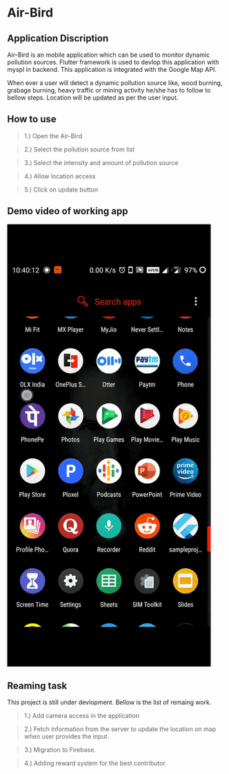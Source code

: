 # Air-Bird

## Application Discription
Air-Bird is an mobile application which can be used to monitor dynamic pollution sources. Flutter framework is used to devlop this application with myspl in backend. This application is integrated with the Google Map API. 

When ever a user will detect a dynamic pollution source like, wood burning, grabage burning, heavy traffic or mining activity he/she has to follow to bellow steps. Location will be updated as per the user input. 

## How to use

> 1.) Open the Air-Bird

> 2.) Select the pollution source from list

> 3.) Select the intensity and amount of pollution source

> 4.) Allow location access

> 5.) Click on update button

## Demo video of working app

![](airbird.gif)


## Reaming task

This project is still under devlopment. Bellow is the list of remaing work.

> 1.) Add camera access in the application

> 2.) Fetch information from the server to update the location on map when user provides the input.

> 3.) Migration to Firebase.

> 4.) Adding reward system for the best contributor.